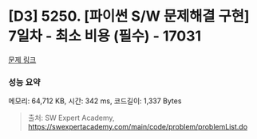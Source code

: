 # [D3] 5250. [파이썬 S/W 문제해결 구현] 7일차 - 최소 비용 (필수) - 17031 

[문제 링크](https://swexpertacademy.com/main/code/problem/problemDetail.do?contestProbId=AYdKANvqDzMDFAVa) 

### 성능 요약

메모리: 64,712 KB, 시간: 342 ms, 코드길이: 1,337 Bytes



> 출처: SW Expert Academy, https://swexpertacademy.com/main/code/problem/problemList.do